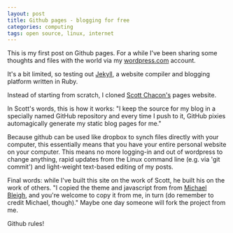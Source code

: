 ```yaml
---
layout: post
title: Github pages - blogging for free
categories: computing
tags: open source, linux, internet
---
```


This is my first post on Github pages. For a while I've been sharing some thoughts and files with the world via my  [wordpress.com](http://robinlovelace.wordpress.com/) account. 

It's a bit limited, so testing out [Jekyll](http://github.com/mojombo/jekyll/tree/master), a website compiler and blogging platform written in Ruby. 

Instead of starting from scratch, I cloned [Scott Chacon's](http://github.com/schacon/schacon.github.com) pages website.

In Scott's words, this is how it works: "I keep the source for
my blog in a specially named GitHub repository and every time I push to it, 
GitHub pixies automagically generate my static blog pages for me."

Because github can be used like dropbox to synch files directly with your computer, this essentially means that you have your entire personal website on your computer. This means no more logging-in and out of wordpress to change anything, rapid updates from the Linux command line (e.g. via 'git commit') and light-weight text-based editing of my posts.

Final words: while I've built this site on the work of Scott, he built his on the work of others. "I copied the theme and javascript from from [Michael Bleigh](http://github.com/mbleigh), and you're welcome to copy
it from me, in turn (do remember to credit Michael, though)." Maybe one day someone will fork the project from me.

Github rules!
